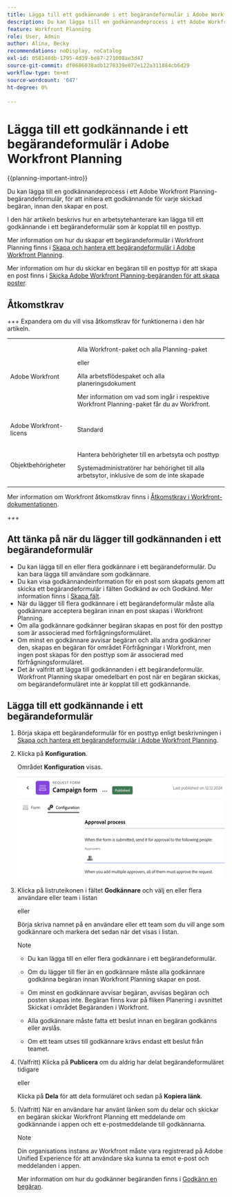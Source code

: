 ```yaml
---
title: Lägga till ett godkännande i ett begärandeformulär i Adobe Workfront Planning
description: Du kan lägga till en godkännandeprocess i ett Adobe Workfront Planning-begärandeformulär, för att initiera ett godkännande för varje skickad begäran, innan den skapar en post.
feature: Workfront Planning
role: User, Admin
author: Alina, Becky
recommendations: noDisplay, noCatalog
exl-id: 058148db-1795-4d39-be87-271008ae3d47
source-git-commit: df0686038adb1278339e872e122a311884cb6d29
workflow-type: tm+mt
source-wordcount: '647'
ht-degree: 0%

---
```


# Lägga till ett godkännande i ett begärandeformulär i Adobe Workfront Planning

<!--update the metadata with real information when making this available in TOC and in the left nav-->

<!--take Preview and Production references at Production time-->

<!--
<span class="preview">The highlighted information on this page refers to functionality not yet generally available. It is available only in the Preview environment for all customers. After the monthly releases to Production, the same features are also available in the Production environment for customers who enabled fast releases. </span>   

<span class="preview">For information about fast releases, see [Enable or disable fast releases for your organization](/help/quicksilver/administration-and-setup/set-up-workfront/configure-system-defaults/enable-fast-release-process.md). </span>
-->

{{planning-important-intro}}

Du kan lägga till en godkännandeprocess i ett Adobe Workfront Planning-begärandeformulär, för att initiera ett godkännande för varje skickad begäran, innan den skapar en post.

I den här artikeln beskrivs hur en arbetsytehanterare kan lägga till ett godkännande i ett begärandeformulär som är kopplat till en posttyp.

Mer information om hur du skapar ett begärandeformulär i Workfront Planning finns i [Skapa och hantera ett begärandeformulär i Adobe Workfront Planning](/help/quicksilver/planning/requests/create-request-form.md).

Mer information om hur du skickar en begäran till en posttyp för att skapa en post finns i [Skicka Adobe Workfront Planning-begäranden för att skapa poster](/help/quicksilver/planning/requests/submit-requests.md).

## Åtkomstkrav

+++ Expandera om du vill visa åtkomstkrav för funktionerna i den här artikeln. 

<table style="table-layout:auto"> 
<col> 
</col> 
<col> 
</col> 
<tbody> 
<tr> 
   <td role="rowheader"><p>Adobe Workfront</p></td> 
   <td> 
<p>Alla Workfront-paket och alla Planning-paket</p>
eller
<p>Alla arbetsflödespaket och alla planeringsdokument</p>

<p>Mer information om vad som ingår i respektive Workfront Planning-paket får du av Workfront.</p>
   </td> </tr>

</tr> 
  <tr> 
   <td role="rowheader"><p>Adobe Workfront-licens</p></td> 
   <td><p>Standard</p> 
  </td> 
  </tr> 
  <tr> 
   <td role="rowheader"><p>Objektbehörigheter</p></td> 
   <td>   <p>Hantera behörigheter till en arbetsyta och posttyp </a> </p>  
   <p>Systemadministratörer har behörighet till alla arbetsytor, inklusive de som de inte skapade</p>  </td> 
  </tr>  
</tbody> 
</table>

Mer information om Workfront åtkomstkrav finns i [Åtkomstkrav i Workfront-dokumentationen](/help/quicksilver/administration-and-setup/add-users/access-levels-and-object-permissions/access-level-requirements-in-documentation.md).

+++

## Att tänka på när du lägger till godkännanden i ett begärandeformulär

* Du kan lägga till en eller flera godkännare i ett begärandeformulär. Du kan bara lägga till användare som godkännare.
* Du kan visa godkännandeinformation för en post som skapats genom att skicka ett begärandeformulär i fälten Godkänd av och Godkänd. Mer information finns i [Skapa fält](/help/quicksilver/planning/fields/create-fields.md).
* När du lägger till flera godkännare i ett begärandeformulär måste alla godkännare acceptera begäran innan en post skapas i Workfront Planning.
* Om alla godkännare godkänner begäran skapas en post för den posttyp som är associerad med förfrågningsformuläret.
* Om minst en godkännare avvisar begäran och alla andra godkänner den, skapas en begäran för området Förfrågningar i Workfront, men ingen post skapas för den posttyp som är associerad med förfrågningsformuläret.
* Det är valfritt att lägga till godkännanden i ett begärandeformulär. Workfront Planning skapar omedelbart en post när en begäran skickas, om begärandeformuläret inte är kopplat till ett godkännande.

## Lägga till ett godkännande i ett begärandeformulär

1. Börja skapa ett begärandeformulär för en posttyp enligt beskrivningen i [Skapa och hantera ett begärandeformulär i Adobe Workfront Planning](/help/quicksilver/planning/requests/create-request-form.md).
1. Klicka på **Konfiguration**.

   Området **Konfiguration** visas.

   ![Fliken Konfiguration](assets/configuration-tab.png)
1. Klicka på listruteikonen i fältet **Godkännare** och välj en eller flera användare eller team i listan

   eller

   Börja skriva namnet på en användare eller ett team som du vill ange som godkännare och markera det sedan när det visas i listan.

   <!--most of the Note below is duplicated in the Create a request form article-->

   >[!NOTE]
   >
   >
   >* Du kan lägga till en eller flera godkännare i ett begärandeformulär.
   >
   >* Om du lägger till fler än en godkännare måste alla godkännare godkänna begäran innan Workfront Planning skapar en post.
   >
   >* Om minst en godkännare avvisar begäran, avvisas begäran och posten skapas inte. Begäran finns kvar på fliken Planering i avsnittet Skickat i området Begäranden i Workfront.
   >
   >* Alla godkännare måste fatta ett beslut innan en begäran godkänns eller avslås.
   >
   >* Om ett team utses till godkännare krävs endast ett beslut från teamet.


1. (Valfritt) Klicka på **Publicera** om du aldrig har delat begärandeformuläret tidigare

   eller

   Klicka på **Dela** för att dela formuläret och sedan på **Kopiera länk**.
1. (Valfritt) När en användare har använt länken som du delar och skickar en begäran skickar Workfront Planning ett meddelande om godkännande i appen och ett e-postmeddelande till godkännarna.

   >[!NOTE]
   >
   >   Din organisations instans av Workfront måste vara registrerad på Adobe Unified Experience för att användare ska kunna ta emot e-post och meddelanden i appen.


   Mer information om hur du godkänner begäranden finns i [Godkänn en begäran](/help/quicksilver/planning/requests/approve-request.md).
